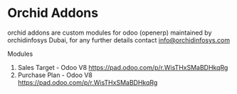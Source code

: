Orchid Addons
=============

orchid addons are custom modules for odoo (openerp) maintained by orchidinfosys Dubai,
for any further details contact info@orchidinfosys.com

Modules

1. Sales Target - Odoo V8 https://pad.odoo.com/p/r.WisTHxSMaBDHkqRg
2. Purchase Plan - Odoo V8 https://pad.odoo.com/p/r.WisTHxSMaBDHkqRg

